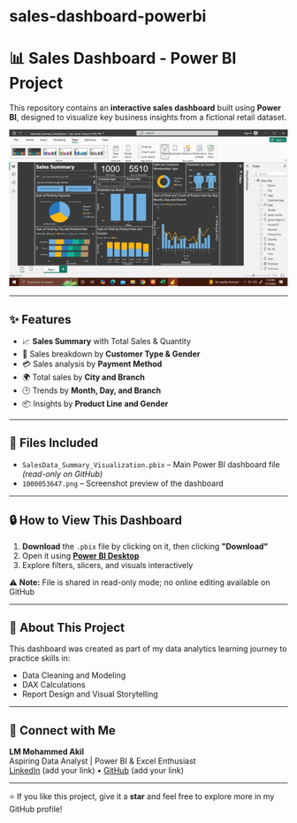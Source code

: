 # sales-dashboard-powerbi
# 📊 Sales Dashboard - Power BI Project

This repository contains an **interactive sales dashboard** built using **Power BI**, designed to visualize key business insights from a fictional retail dataset.

![Dashboard Preview](SalesDasboard_PowerBI_Preview.png)


---

## ✨ Features

- 📈 **Sales Summary** with Total Sales & Quantity
- 👤 Sales breakdown by **Customer Type & Gender**
- 💳 Sales analysis by **Payment Method**
- 🌍 Total sales by **City and Branch**
- 🕒 Trends by **Month, Day, and Branch**
- 📦 Insights by **Product Line and Gender**

---

## 📂 Files Included

- `SalesData_Summary_Visualization.pbix` – Main Power BI dashboard file *(read-only on GitHub)*
- `1000053647.png` – Screenshot preview of the dashboard

---

## 🔒 How to View This Dashboard

1. **Download** the `.pbix` file by clicking on it, then clicking **"Download"**
2. Open it using **[Power BI Desktop](https://powerbi.microsoft.com/en-us/desktop/)**
3. Explore filters, slicers, and visuals interactively

⚠️ **Note:** File is shared in read-only mode; no online editing available on GitHub

---

## 📌 About This Project

This dashboard was created as part of my data analytics learning journey to practice skills in:
- Data Cleaning and Modeling
- DAX Calculations
- Report Design and Visual Storytelling

---

## 👋 Connect with Me

**LM Mohammed Akil**  
Aspiring Data Analyst | Power BI & Excel Enthusiast  
[LinkedIn]([https://linkedin.com](https://www.linkedin.com/in/lm-mohammed-akil/)) (add your link) • [GitHub](https://github.com) (add your link)

---

⭐ If you like this project, give it a **star** and feel free to explore more in my GitHub profile!

